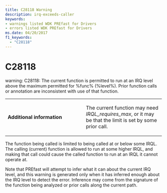 ```yaml
---
title: C28118 Warning
description: irq-exceeds-caller
keywords:
- warnings listed WDK PREfast for Drivers
- errors listed WDK PREfast for Drivers
ms.date: 04/20/2017
f1_keywords: 
  - "C28118"
---
```


# C28118

warning: C28118: The current function is permitted to run at an IRQ level above the maximum permitted for %func% (%level%). Prior function calls or annotation are inconsistent with use of that function.

<table>
<colgroup>
<col width="50%" />
<col width="50%" />
</colgroup>
<tbody>
<tr class="odd">
<td align="left"><p><strong>Additional information</strong></p></td>
<td align="left"><p>The current function may need <em>IRQL_requires_max</em>, or it may be that the limit is set by some prior call.</p></td>
</tr>
</tbody>
</table>

The function being called is limited to being called at 
or below some IRQL.  The calling (current) function is 
allowed to run at some higher IRQL, and making that call 
could cause the called function to run at an IRQL it 
cannot operate at.

Note that PREfast will attempt to infer what it can about 
the current IRQ level, and this warning is generated only
when it has inferred enough about the IRQ level to detect 
the error.  Inference may come from the signature of the 
function being analyzed or prior calls along the current 
path.
